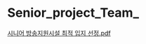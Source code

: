 # Senior_project_Team_

[시니어 방송지원시설 최적 입지 선정.pdf](https://github.com/joungminhee/Senior_project_/files/9292009/default.pdf)
